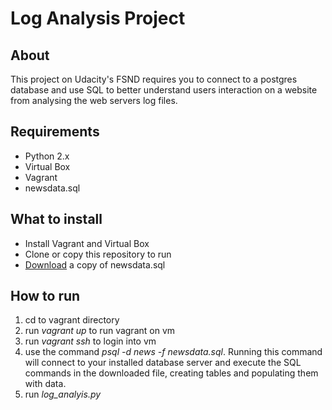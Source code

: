 # Log Analysis Project

## About
This project on Udacity's FSND requires you to connect to a postgres database and use SQL to better understand users interaction on a website from analysing the web servers log files.

## Requirements
* Python 2.x
* Virtual Box
* Vagrant
* newsdata.sql

## What to install
* Install Vagrant and Virtual Box
* Clone or copy this repository to run
* [Download](https://d17h27t6h515a5.cloudfront.net/topher/2016/August/57b5f748_newsdata/newsdata.zip) a copy of newsdata.sql

## How to run
1. cd to vagrant directory
2. run _vagrant up_ to run vagrant on vm
3. run _vagrant ssh_ to login into vm
4. use the command _psql -d news -f newsdata.sql_. Running this command will connect to your installed database server and execute the SQL commands in the downloaded file, creating tables and populating them with data.
5. run _log_analyis.py_
